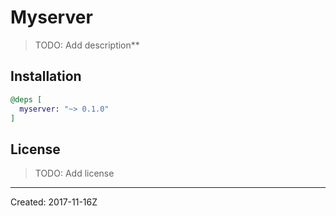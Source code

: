 # Myserver

> TODO: Add description**


## Installation

```elixir
@deps [
  myserver: "~> 0.1.0"
]
```

## License

> TODO: Add license

----
Created:  2017-11-16Z
